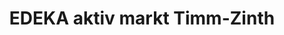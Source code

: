 ---
title: "EDEKA aktiv markt Timm-Zinth"
url: /offenburg/edeka-aktiv-markt-timm-zinth/
shop: Supermarkt
---